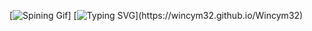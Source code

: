 [![Spining Gif](assets/icons/1260-spin.gif)]
[![Typing SVG](https://readme-typing-svg.demolab.com?font=Segoe+UI&size=22&duration=3000&pause=5000&color=F7F7F7&width=435&lines=Welcome+to+Wincym32+Profile.;You+can+also+take+a+look+at+my+profile!)](https://wincym32.github.io/Wincym32)
